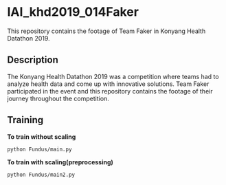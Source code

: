 # IAI_khd2019_014Faker

This repository contains the footage of Team Faker in Konyang Health Datathon 2019.

## Description
The Konyang Health Datathon 2019 was a competition where teams had to analyze health data and come up with innovative solutions. Team Faker participated in the event and this repository contains the footage of their journey throughout the competition.

## Training

**To train without scaling**

```bash
python Fundus/main.py
```

**To train with scaling(preprocessing)**

```bash
python Fundus/main2.py
```
